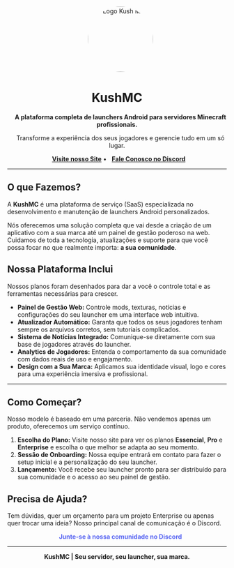 <div align="center">
    <img src="https://avatars.githubusercontent.com/u/191989789?s=200&v=4" alt="Logo Kush MC" style="border-radius: 50%; width: 150px; height: 150px;">
</div>

<h1 align="center">KushMC</h1>

<p align="center">
    <strong>A plataforma completa de launchers Android para servidores Minecraft profissionais.</strong>
</p>
<p align="center">
    Transforme a experiência dos seus jogadores e gerencie tudo em um só lugar.
</p>

<div align="center">
  <a href="https://kushmc.com.br"><strong>Visite nosso Site</strong></a> •
  <a href="https://discord.gg/aZJYhNvm"><strong>Fale Conosco no Discord</strong></a>
</div>

---

## O que Fazemos?

A **KushMC** é uma plataforma de serviço (SaaS) especializada no desenvolvimento e manutenção de launchers Android personalizados.

Nós oferecemos uma solução completa que vai desde a criação de um aplicativo com a sua marca até um painel de gestão poderoso na web. Cuidamos de toda a tecnologia, atualizações e suporte para que você possa focar no que realmente importa: **a sua comunidade**.

## Nossa Plataforma Inclui

Nossos planos foram desenhados para dar a você o controle total e as ferramentas necessárias para crescer.

- **Painel de Gestão Web:** Controle mods, texturas, notícias e configurações do seu launcher em uma interface web intuitiva.
- **Atualizador Automático:** Garanta que todos os seus jogadores tenham sempre os arquivos corretos, sem tutoriais complicados.
- **Sistema de Notícias Integrado:** Comunique-se diretamente com sua base de jogadores através do launcher.
- **Analytics de Jogadores:** Entenda o comportamento da sua comunidade com dados reais de uso e engajamento.
- **Design com a Sua Marca:** Aplicamos sua identidade visual, logo e cores para uma experiência imersiva e profissional.

---

## Como Começar?

Nosso modelo é baseado em uma parceria. Não vendemos apenas um produto, oferecemos um serviço contínuo.

1.  **Escolha do Plano:** Visite nosso site para ver os planos **Essencial**, **Pro** e **Enterprise** e escolha o que melhor se adapta ao seu momento.
2.  **Sessão de Onboarding:** Nossa equipe entrará em contato para fazer o setup inicial e a personalização do seu launcher.
3.  **Lançamento:** Você recebe seu launcher pronto para ser distribuído para sua comunidade e o acesso ao seu painel de gestão.

## Precisa de Ajuda?

Tem dúvidas, quer um orçamento para um projeto Enterprise ou apenas quer trocar uma ideia? Nosso principal canal de comunicação é o Discord.

<p align="center">
    <a href="https://discord.gg/aZJYhNvm" style="text-decoration: none; font-weight: bold; color: #5865F2;">Junte-se à nossa comunidade no Discord</a>
</p>

<hr>

<p align="center"><strong>KushMC | Seu servidor, seu launcher, sua marca.</strong></p>
